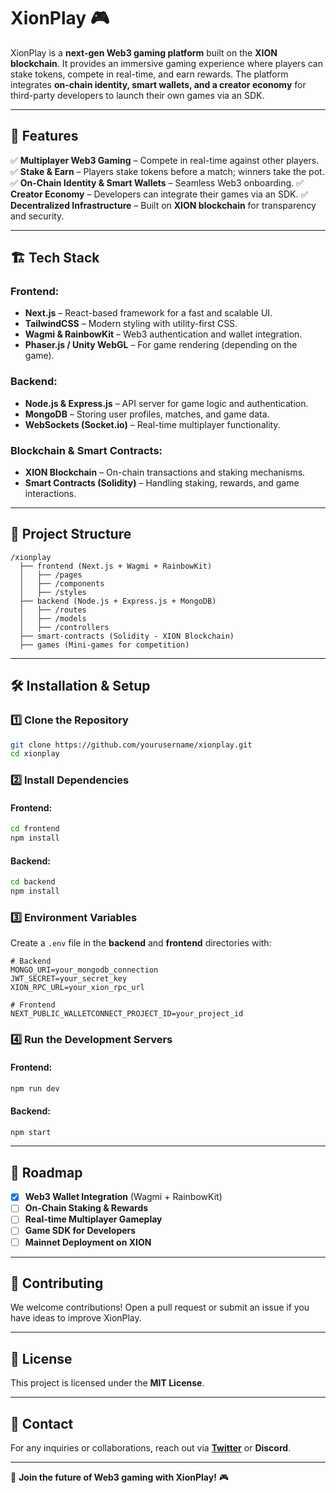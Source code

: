 # XionPlay 🎮  

XionPlay is a **next-gen Web3 gaming platform** built on the **XION blockchain**. It provides an immersive gaming experience where players can stake tokens, compete in real-time, and earn rewards. The platform integrates **on-chain identity, smart wallets, and a creator economy** for third-party developers to launch their own games via an SDK.

---

## 🚀 Features

✅ **Multiplayer Web3 Gaming** – Compete in real-time against other players.
✅ **Stake & Earn** – Players stake tokens before a match; winners take the pot.
✅ **On-Chain Identity & Smart Wallets** – Seamless Web3 onboarding.
✅ **Creator Economy** – Developers can integrate their games via an SDK.
✅ **Decentralized Infrastructure** – Built on **XION blockchain** for transparency and security.

---

## 🏗️ Tech Stack

### **Frontend:**
- **Next.js** – React-based framework for a fast and scalable UI.
- **TailwindCSS** – Modern styling with utility-first CSS.
- **Wagmi & RainbowKit** – Web3 authentication and wallet integration.
- **Phaser.js / Unity WebGL** – For game rendering (depending on the game).

### **Backend:**
- **Node.js & Express.js** – API server for game logic and authentication.
- **MongoDB** – Storing user profiles, matches, and game data.
- **WebSockets (Socket.io)** – Real-time multiplayer functionality.

### **Blockchain & Smart Contracts:**
- **XION Blockchain** – On-chain transactions and staking mechanisms.
- **Smart Contracts (Solidity)** – Handling staking, rewards, and game interactions.

---

## 📂 Project Structure

```
/xionplay
  ├── frontend (Next.js + Wagmi + RainbowKit)
  │   ├── /pages
  │   ├── /components
  │   ├── /styles
  ├── backend (Node.js + Express.js + MongoDB)
  │   ├── /routes
  │   ├── /models
  │   ├── /controllers
  ├── smart-contracts (Solidity - XION Blockchain)
  ├── games (Mini-games for competition)
```

---

## 🛠️ Installation & Setup

### **1️⃣ Clone the Repository**
```sh
git clone https://github.com/yourusername/xionplay.git
cd xionplay
```

### **2️⃣ Install Dependencies**
#### Frontend:
```sh
cd frontend
npm install
```
#### Backend:
```sh
cd backend
npm install
```

### **3️⃣ Environment Variables**
Create a `.env` file in the **backend** and **frontend** directories with:
```env
# Backend
MONGO_URI=your_mongodb_connection
JWT_SECRET=your_secret_key
XION_RPC_URL=your_xion_rpc_url

# Frontend
NEXT_PUBLIC_WALLETCONNECT_PROJECT_ID=your_project_id
```

### **4️⃣ Run the Development Servers**
#### **Frontend:**
```sh
npm run dev
```
#### **Backend:**
```sh
npm start
```

---

## 🎯 Roadmap

- [x] **Web3 Wallet Integration** (Wagmi + RainbowKit)
- [ ] **On-Chain Staking & Rewards**
- [ ] **Real-time Multiplayer Gameplay**
- [ ] **Game SDK for Developers**
- [ ] **Mainnet Deployment on XION**

---

## 🤝 Contributing
We welcome contributions! Open a pull request or submit an issue if you have ideas to improve XionPlay.

---

## 📜 License
This project is licensed under the **MIT License**.

---

## 📢 Contact
For any inquiries or collaborations, reach out via **[Twitter](https://twitter.com/yourhandle)** or **Discord**.

---

🚀 **Join the future of Web3 gaming with XionPlay!** 🎮


